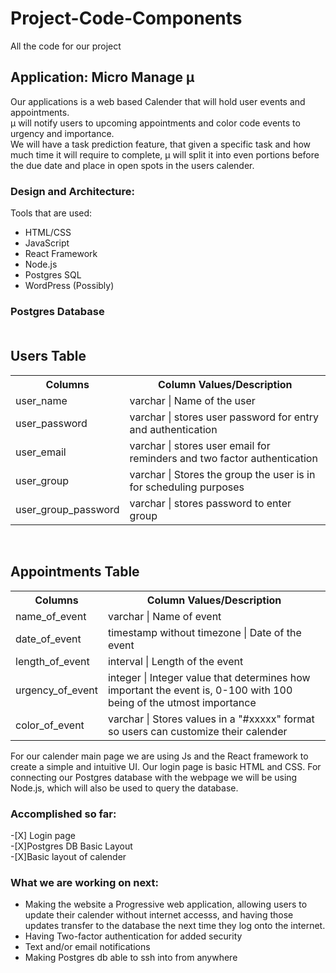 # Project-Code-Components
All the code for our project


<h2>Application: Micro Manage &mu; </h2>
  Our applications is a web based Calender that will hold user events and appointments. <br>
  &mu; will notify users to upcoming appointments and color code events to urgency and importance. <br>
  We will have a task prediction feature, that given a specific task and how much time it will require to complete, &mu; will 
  split it into even portions before the due date and place in open spots in the users calender.
  
<h3> Design and Architecture:</h3>
  <bold>Tools that are used:</bold>
  <ul>
  <li>HTML/CSS</li>
  <li>JavaScript</li>
  <li>React Framework</li>
  <li>Node.js</li>
  <li>Postgres SQL</li>
  <li>WordPress (Possibly)</li>
  </ul>
  
  <h3> Postgres Database <br> <br> </h3>
  <h2>Users Table</h2>
<table>
	<tr>
		<th>Columns</th>
		<th>Column Values/Description</th>
	</tr>
	<tr>
		<td>user_name</td>
		<td>varchar | Name of the user </td>
	</tr>
	<tr>
		<td>user_password</td>
		<td>varchar | stores user password for entry and authentication</td>
	</tr>
	<tr>
		<td>user_email</td>
		<td>varchar | stores user email for reminders and two factor authentication</td>
	</tr>
	<tr>
		<td>user_group</td>
		<td>varchar | Stores the group the user is in for scheduling purposes</td>
	</tr>
	<tr>
		<td>user_group_password</td>
		<td>varchar | stores password to enter group</td>
	</tr>
</table>
<p><br></p>

<h2>Appointments Table</h2>
<table>
	<tr>
		<th>Columns</th>
		<th>Column Values/Description</th>
	</tr>
	<tr>
		<td>name_of_event</td>
		<td>varchar | Name of event</td>
	</tr>
	<tr>
		<td>date_of_event</td>
		<td>timestamp without timezone | Date of the event</td>
	</tr>
	<tr>
		<td>length_of_event</td>
		<td>interval | Length of the event </td>
	</tr>
	<tr>
		<td>urgency_of_event</td>
		<td>integer | Integer value that determines how important the event is, 0-100 with 100 being of the utmost importance</td>
	</tr>
	<tr>
		<td>color_of_event</td>
		<td>varchar | Stores values in a "#xxxxx" format so users can customize their calender</td>
	</tr>
</table>

  
  
  
  For our calender main page we are using Js and the React framework to create a simple and intuitive UI.
  Our login page is basic HTML and CSS.
  For connecting our Postgres database with the webpage we will be using Node.js, which will also be used to query the database.
  

<h3>Accomplished so far:</h3>
-[X] Login page <br>
-[X]Postgres DB Basic Layout<br>
-[X]Basic layout of calender <br>

<h3>What we are working on next:</h3>



  <ul>
  <li>Making the website a Progressive web application, allowing users to update their calender without internet accesss, and having those updates transfer to the database the next time they log onto the internet. </li>
  <li>Having Two-factor authentication for added security</li>
  <li>Text and/or email notifications</li>
  <li>Making Postgres db able to ssh into from anywhere</li>
  </ul>

